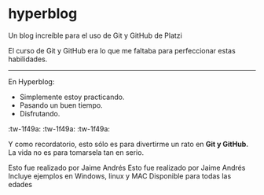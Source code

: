 # hyperblog
Un blog increíble para el uso de Git y GitHub de Platzi

El curso de Git y GitHub era lo que me faltaba para perfeccionar estas habilidades.

------------


En Hyperblog:
- Simplemente estoy practicando.
- Pasando un buen tiempo.
- Disfrutando.

:tw-1f49a: :tw-1f49a: :tw-1f49a:

Y como recordatorio, esto sólo es para divertirme un rato en **Git y GitHub.** La vida no es para tomarsela tan en serio.

Esto fue realizado por Jaime Andrés
Esto fue realizado por Jaime Andrés
Incluye ejemplos en Windows, linux y MAC
Disponible para todas las edades

